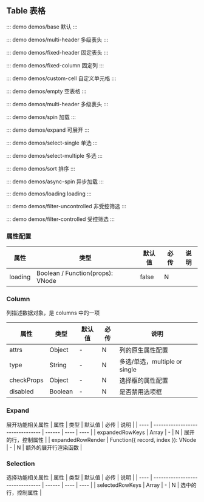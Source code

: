## Table 表格

::: demo demos/base 默认
:::

::: demo demos/multi-header 多级表头
:::

::: demo demos/fixed-header 固定表头
:::

::: demo demos/fixed-column 固定列
:::

::: demo demos/custom-cell 自定义单元格
:::

::: demo demos/empty 空表格
:::

::: demo demos/multi-header 多级表头
:::

::: demo demos/spin 加载
:::

::: demo demos/expand 可展开
:::

::: demo demos/select-single 单选
:::

::: demo demos/select-multiple 多选
:::

::: demo demos/sort 排序
:::

::: demo demos/async-spin 异步加载
:::

::: demo demos/loading loading
:::

::: demo demos/filter-uncontrolled 非受控筛选
:::

::: demo demos/filter-controlled 受控筛选
:::

### 属性配置

| 属性    | 类型                             | 默认值 | 必传 | 说明 |
| ------- | -------------------------------- | ------ | ---- | ---- |
| loading | Boolean / Function(props): VNode | false  | N    |      |

### Column

列描述数据对象，是 columns 中的一项

| 属性       | 类型    | 默认值 | 必传 | 说明                          |
| ---------- | ------- | ------ | ---- | ----------------------------- |
| attrs      | Object  | -      | N    | 列的原生属性配置              |
| type       | String  | -      | N    | 多选/单选，multiple or single |
| checkProps | Object  | -      | N    | 选择框的属性配置              |
| disabled   | Boolean | -      | N    | 是否禁用选项框                |

### Expand

展开功能相关属性
| 属性 | 类型 | 默认值 | 必传 | 说明 |
| ---- | -------------------------------- | ------ | ---- | ---- |
| expandedRowKeys | Array | - | N | 展开的行，控制属性 |
| expandedRowRender | Function({ record, index }): VNode | - | N | 额外的展开行渲染函数 |

### Selection

选择功能相关属性
| 属性 | 类型 | 默认值 | 必传 | 说明 |
| ---- | -------------------------------- | ------ | ---- | ---- |
| selectedRowKeys | Array | - | N | 选中的行，控制属性 |
